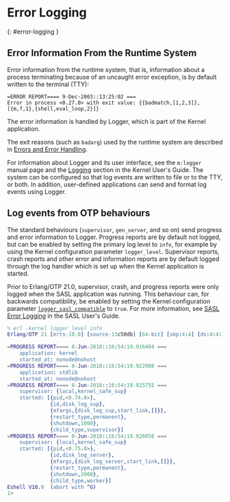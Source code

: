 <!--
%CopyrightBegin%

Copyright Ericsson AB 2023-2024. All Rights Reserved.

Licensed under the Apache License, Version 2.0 (the "License");
you may not use this file except in compliance with the License.
You may obtain a copy of the License at

    http://www.apache.org/licenses/LICENSE-2.0

Unless required by applicable law or agreed to in writing, software
distributed under the License is distributed on an "AS IS" BASIS,
WITHOUT WARRANTIES OR CONDITIONS OF ANY KIND, either express or implied.
See the License for the specific language governing permissions and
limitations under the License.

%CopyrightEnd%
-->
# Error Logging

[](){: #error-logging }

## Error Information From the Runtime System

Error information from the runtime system, that is, information about a process
terminating because of an uncaught error exception, is by default written to
the terminal (TTY):

```text
=ERROR REPORT==== 9-Dec-2003::13:25:02 ===
Error in process <0.27.0> with exit value: {{badmatch,[1,2,3]},[{m,f,1},{shell,eval_loop,2}]}
```

The error information is handled by Logger, which is part of the Kernel
application.

The exit reasons (such as `badarg`) used by the runtime system are described in
[Errors and Error Handling](`e:system:errors.md#exit_reasons`).

For information about Logger and its user interface, see the `m:logger` manual
page and the [Logging](`e:kernel:logger_chapter.md`) section in the Kernel
User's Guide. The system can be configured so that log events are written to
file or to the TTY, or both. In addition, user-defined applications can send and
format log events using Logger.

## Log events from OTP behaviours

The standard behaviours (`supervisor`, `gen_server`, and so on) send progress
and error information to Logger. Progress reports are by default not logged, but
can be enabled by setting the primary log level to `info`, for example by using
the Kernel configuration parameter `logger_level`. Supervisor reports, crash
reports and other error and information reports are by default logged through
the log handler which is set up when the Kernel application is started.

Prior to Erlang/OTP 21.0, supervisor, crash, and progress reports were only
logged when the SASL application was running. This behaviour can, for backwards
compatibility, be enabled by setting the Kernel configuration parameter
[`logger_sasl_compatible`](`e:kernel:kernel_app.md#logger_sasl_compatible`) to
`true`. For more information, see
[SASL Error Logging](`e:sasl:error_logging.md`) in the SASL User's Guide.

```erlang
% erl -kernel logger_level info
Erlang/OTP 21 [erts-10.0] [source-13c50db] [64-bit] [smp:4:4] [ds:4:4:10] [async-threads:1] [hipe]

=PROGRESS REPORT==== 8-Jun-2018::16:54:19.916404 ===
    application: kernel
    started_at: nonode@nohost
=PROGRESS REPORT==== 8-Jun-2018::16:54:19.922908 ===
    application: stdlib
    started_at: nonode@nohost
=PROGRESS REPORT==== 8-Jun-2018::16:54:19.925755 ===
    supervisor: {local,kernel_safe_sup}
    started: [{pid,<0.74.0>},
              {id,disk_log_sup},
              {mfargs,{disk_log_sup,start_link,[]}},
              {restart_type,permanent},
              {shutdown,1000},
              {child_type,supervisor}]
=PROGRESS REPORT==== 8-Jun-2018::16:54:19.926056 ===
    supervisor: {local,kernel_safe_sup}
    started: [{pid,<0.75.0>},
              {id,disk_log_server},
              {mfargs,{disk_log_server,start_link,[]}},
              {restart_type,permanent},
              {shutdown,2000},
              {child_type,worker}]
Eshell V10.0  (abort with ^G)
1>
```
